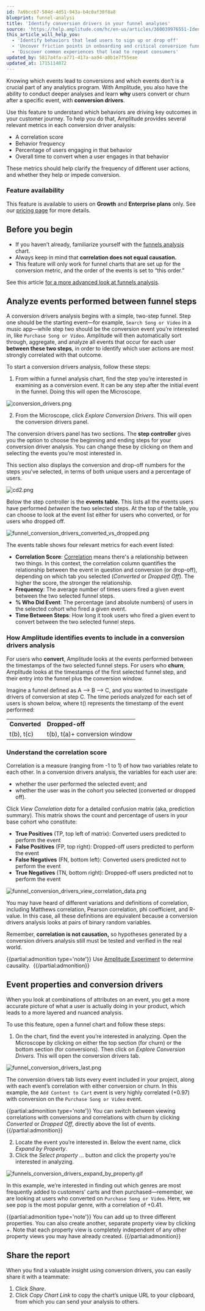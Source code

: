 ```yaml
---
id: 7a9bcc67-504d-4d51-943a-b4c0af30f8a8
blueprint: funnel-analysi
title: 'Identify conversion drivers in your funnel analyses'
source: 'https://help.amplitude.com/hc/en-us/articles/360039976551-Identify-conversion-drivers-in-your-funnel-analyses'
this_article_will_help_you:
  - 'Identify behaviors that lead users to sign up or drop off'
  - 'Uncover friction points in onboarding and critical conversion funnels'
  - 'Discover common experiences that lead to repeat consumers'
updated_by: 5817a4fa-a771-417a-aa94-a0b1e7f55eae
updated_at: 1715114072
---
```

Knowing which events lead to conversions and which events don’t is a crucial part of any analytics program. With Amplitude, you also have the ability to conduct deeper analyses and learn **why** users convert or churn after a specific event, with **conversion drivers**.

Use this feature to understand which behaviors are driving key outcomes in your customer journey. To help you do that, Amplitude provides several relevant metrics in each conversion driver analysis:

* A correlation score
* Behavior frequency
* Percentage of users engaging in that behavior
* Overall time to convert when a user engages in that behavior

These metrics should help clarify the frequency of different user actions, and whether they help or impede conversion.

### Feature availability

This feature is available to users on **Growth** and **Enterprise plans** only. See our [pricing page](https://amplitude.com/pricing) for more details.

## Before you begin

* If you haven’t already, familiarize yourself with the [funnels analysis](https://help.amplitude.com/hc/en-us/articles/360039976531-Funnel-Analysis-Getting-Started) chart.
* Always keep in mind that **correlation does not equal causation.**
* This feature will only work for funnel charts that are set up for the conversion metric, and the order of the events is set to “this order.”

See this article [for a more advanced look at funnels analysis](/analytics/charts/funnel-analysis/funnel-analysis-interpret). 

## Analyze events performed between funnel steps

A conversion drivers analysis begins with a simple, two-step funnel. Step one should be the starting event—for example, `Search Song or Video` in a music app—while step two should be the conversion event you’re interested in, like `Purchase Song or Video`. Amplitude will then automatically sort through, aggregate, and analyze all events that occur for each user **between these two steps**, in order to identify which user actions are most strongly correlated with that outcome. 

To start a conversion drivers analysis, follow these steps:

1. From within a funnel analysis chart, find the step you’re interested in examining as a conversion event. It can be any step after the initial event in the funnel. Doing this will open the Microscope.

![conversion_drivers.png](/output/img/funnel-analysis/conversion-drivers-png.png)

2. From the Microscope, click *Explore Conversion Drivers*. This will open the conversion drivers panel.

The conversion drivers panel has two sections. The **step controller** gives you the option to choose the beginning and ending steps for your conversion driver analysis. You can change these by clicking on them and selecting the events you’re most interested in.  
  
This section also displays the conversion and drop-off numbers for the steps you’ve selected, in terms of both unique users and a percentage of users.

![cd2.png](/output/img/funnel-analysis/cd2-png.png)

Below the step controller is the **events table.** This lists all the events users have performed *between* the two selected steps. At the top of the table, you can choose to look at the event list either for users who converted, or for users who dropped off.

![funnel_conversion_drivers_converted_vs_dropped.png](/output/img/funnel-analysis/funnel-conversion-drivers-converted-vs-dropped-png.png)

The events table shows four relevant metrics for each event listed:  

* **Correlation Score**: [Correlation](#01H82R1VSSKZDBJ2RMNNMD25E4) means there's a relationship between two things. In this context, the correlation column quantifies the relationship between the event in question and conversion (or drop-off), depending on which tab you selected (*Converted* or *Dropped Off*). The higher the score, the stronger the relationship.
* **Frequency**: The average number of times users fired a given event between the two selected funnel steps.
* **% Who Did Event**: The percentage (and absolute numbers) of users in the selected cohort who fired a given event.
* **Time Between Steps**: How long it took users who fired a given event to convert between the two selected funnel steps.

### How Amplitude identifies events to include in a conversion drivers analysis

For users who **convert**, Amplitude looks at the events performed between the timestamps of the two selected funnel steps. For users who **churn**, Amplitude looks at the timestamps of the first selected funnel step, and their entry into the funnel plus the conversion window.

Imagine a funnel defined as A --> B --> C, and you wanted to investigate drivers of conversion at step C. The time periods analyzed for each set of users is shown below, where t() represents the timestamp of the event performed:

|  |  |
| --- | --- |
| **Converted** | **Dropped-off** |
| t(b), t(c) | t(b), t(a)+ conversion window |

### Understand the correlation score

Correlation is a measure (ranging from -1 to 1) of how two variables relate to each other. In a conversion drivers analysis, the variables for each user are:

* whether the user performed the selected event; and
* whether the user was in the cohort you selected (converted or dropped off).

Click *View Correlation data* for a detailed confusion matrix (aka, prediction summary). This matrix shows the count and percentage of users in your base cohort who constitute: 

* **True Positives** (TP, top left of matrix): Converted users predicted to perform the event
* **False Positives** (FP, top right): Dropped-off users predicted to perform the event
* **False Negatives** (FN, bottom left): Converted users predicted not to perform the event
* **True Negatives** (TN, bottom right): Dropped-off users predicted not to perform the event

![funnel_conversion_drivers_view_correlation_data.png](/output/img/funnel-analysis/funnel-conversion-drivers-view-correlation-data-png.png)

You may have heard of different variations and definitions of correlation, including Matthews correlation, Pearson correlation, phi coefficient, and R-value. In this case, all these definitions are equivalent because a conversion drivers analysis looks at pairs of binary random variables.

Remember, **correlation is not causation,** so hypotheses generated by a conversion drivers analysis still must be tested and verified in the real world. 

{{partial:admonition type='note'}}
 Use [Amplitude Experiment](https://help.amplitude.com/hc/en-us/articles/360061270232-Amplitude-Experiment-overview-Optimize-your-product-experience-through-A-B-testing) to determine causality. 
{{/partial:admonition}}

## Event properties and conversion drivers

When you look at combinations of attributes on an event, you get a more accurate picture of what a user is actually doing in your product, which leads to a more layered and nuanced analysis.

To use this feature, open a funnel chart and follow these steps:

1. On the chart, find the event you’re interested in analyzing. Open the Microscope by clicking on either the top section (for churn) or the bottom section (for conversions). Then click on *Explore Conversion Drivers*. This will open the conversion drivers tab.  
  
![funnel_conversion_drivers_last.png](/output/img/funnel-analysis/funnel-conversion-drivers-last-png.png)

The conversion drivers tab lists every event included in your project, along with each event’s correlation with either conversion or churn. In this example, the `Add Content to Cart` event is very highly correlated (+0.97) with conversion on the `Purchase Song or Video` event.  
  
{{partial:admonition type='note'}}
You can switch between viewing correlations with conversions and correlations with churn by clicking *Converted* or *Dropped Off*, directly above the list of events.  
{{/partial:admonition}}

2. Locate the event you’re interested in. Below the event name, click *Expand by Property*.
3. Click the *Select property …* button and click the property you’re interested in analyzing.  
  
![funnels_conversion_drivers_expand_by_property.gif](/output/img/funnel-analysis/funnels-conversion-drivers-expand-by-property-gif.gif)  
  
In this example, we’re interested in finding out which genres are most frequently added to customers’ carts and then purchased—remember, we are looking at users who converted on `Purchase Song or Video`. Here, we see pop is the most popular genre, with a correlation of +0.41.

{{partial:admonition type='note'}}
You can add up to three different properties. You can also create another, separate property view by clicking *+*. Note that each property view is completely independent of any other property views you may have already created.
{{/partial:admonition}}

## Share the report

When you find a valuable insight using conversion drivers, you can easily share it with a teammate:

1. Click *Share*.
2. Click *Copy Chart Link* to copy the chart’s unique URL to your clipboard, from which you can send your analysis to others.